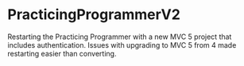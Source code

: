 PracticingProgrammerV2
======================

Restarting the Practicing Programmer with a new MVC 5 project that includes authentication. Issues with upgrading to MVC 5 from 4 made restarting easier than converting.
